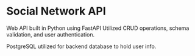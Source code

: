 # Social Network API

Web API built in Python using FastAPI
Utilized CRUD operations, schema validation, and user authentication.

PostgreSQL utilized for backend database to hold user info.

